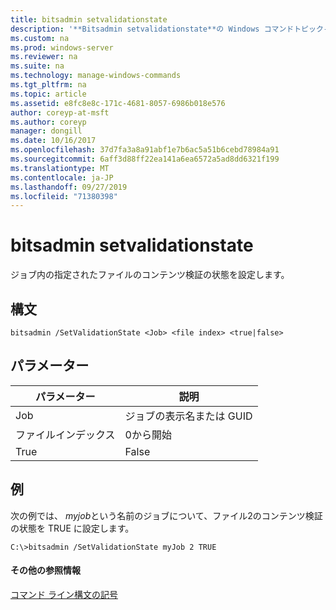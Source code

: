 ```yaml
---
title: bitsadmin setvalidationstate
description: '**Bitsadmin setvalidationstate**の Windows コマンドトピック-ジョブ内の指定されたファイルのコンテンツ検証の状態を設定します。'
ms.custom: na
ms.prod: windows-server
ms.reviewer: na
ms.suite: na
ms.technology: manage-windows-commands
ms.tgt_pltfrm: na
ms.topic: article
ms.assetid: e8fc8e8c-171c-4681-8057-6986b018e576
author: coreyp-at-msft
ms.author: coreyp
manager: dongill
ms.date: 10/16/2017
ms.openlocfilehash: 37d7fa3a8a91abf1e7b6ac5a51b6cebd78984a91
ms.sourcegitcommit: 6aff3d88ff22ea141a6ea6572a5ad8dd6321f199
ms.translationtype: MT
ms.contentlocale: ja-JP
ms.lasthandoff: 09/27/2019
ms.locfileid: "71380398"
---
```

# <a name="bitsadmin-setvalidationstate"></a>bitsadmin setvalidationstate



ジョブ内の指定されたファイルのコンテンツ検証の状態を設定します。

## <a name="syntax"></a>構文

```
bitsadmin /SetValidationState <Job> <file index> <true|false> 
```

## <a name="parameters"></a>パラメーター

| パラメーター  |          説明           |
|------------|--------------------------------|
|    Job     | ジョブの表示名または GUID |
| ファイルインデックス |         0から開始          |
|    True    |             False              |

## <a name="BKMK_examples"></a>例

次の例では、 *myjob*という名前のジョブについて、ファイル2のコンテンツ検証の状態を TRUE に設定します。
```
C:\>bitsadmin /SetValidationState myJob 2 TRUE 
```

#### <a name="additional-references"></a>その他の参照情報

[コマンド ライン構文の記号](command-line-syntax-key.md)